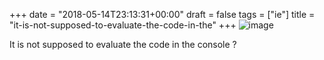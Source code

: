 +++
date = "2018-05-14T23:13:31+00:00"
draft = false
tags = ["ie"]
title = "it-is-not-supposed-to-evaluate-the-code-in-the"
+++
![image](/img/2018-05-14-it-is-not-supposed-to-evaluate-the-code-in-the/291e17549f3b748b10a08aa09c4c27f625d7b21971b5c0d8d73aee3da9306978.png)

It is not supposed to evaluate the code in the console ?

